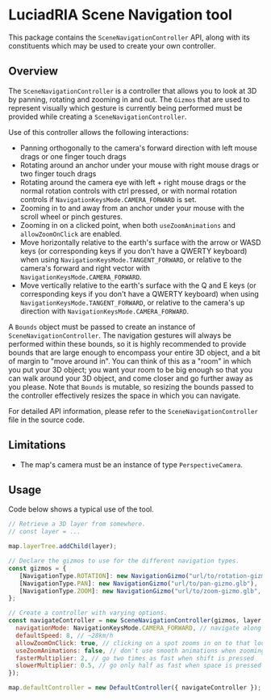 # LuciadRIA Scene Navigation tool

This package contains the `SceneNavigationController` API, along with its constituents which may be used to create your
own controller.

## Overview

The `SceneNavigationController` is a controller that allows you to look at 3D by panning, rotating and zooming in and
out. The `Gizmos` that are used to represent visually which gesture is currently being performed must be provided while
creating a `SceneNavigationController`.

Use of this controller allows the following interactions:
- Panning orthogonally to the camera's forward direction with left mouse drags or one finger touch drags
- Rotating around an anchor under your mouse with right mouse drags or two finger touch drags
- Rotating around the camera eye with left + right mouse drags or the normal rotation controls with ctrl pressed, or
  with normal rotation controls if `NavigationKeysMode.CAMERA_FORWARD` is set.
- Zooming in to and away from an anchor under your mouse with the scroll wheel or pinch gestures.
- Zooming in on a clicked point, when both `useZoomAnimations` and `allowZoomOnClick` are enabled.
- Move horizontally relative to the earth's surface with the arrow or WASD keys (or corresponding keys if you don't have
  a QWERTY keyboard) when using `NavigationKeysMode.TANGENT_FORWARD`, or relative to the camera's forward and right
  vector with `NavigationKeysMode.CAMERA_FORWARD`.
- Move vertically relative to the earth's surface with the Q and E keys (or corresponding keys if you don't have a
  QWERTY keyboard) when using `NavigationKeysMode.TANGENT_FORWARD`, or relative to the camera's up direction with
  `NavigationKeysMode.CAMERA_FORWARD`.

A `Bounds` object must be passed to create an instance of `SceneNavigationController`. The navigation gestures will
always be performed within these bounds, so it is highly recommended to provide bounds that are large enough to
encompass your entire 3D object, and a bit of margin to "move around in". You can think of this as a "room" in which you
put your 3D object; you want your room to be big enough so that you can walk around your 3D object, and come closer and
go further away as you please. Note that `Bounds` is mutable, so resizing the bounds passed to the controller
effectively resizes the space in which you can navigate.

For detailed API information, please refer to the `SceneNavigationController` file in the source code.

## Limitations

- The map's camera must be an instance of type `PerspectiveCamera`.

## Usage

Code below shows a typical use of the tool.

```js
// Retrieve a 3D layer from somewhere.
// const layer = ...

map.layerTree.addChild(layer);

// Declare the gizmos to use for the different navigation types.
const gizmos = {
   [NavigationType.ROTATION]: new NavigationGizmo("url/to/rotation-gizmo.glb"),
   [NavigationType.PAN]: new NavigationGizmo("url/to/pan-gizmo.glb"),
   [NavigationType.ZOOM]: new NavigationGizmo("url/to/zoom-gizmo.glb", { sizeInPixels: 40 })
};

// Create a controller with varying options.
const navigateController = new SceneNavigationController(gizmos, layer.model.bounds, {
  navigationMode: NavigationKeysMode.CAMERA_FORWARD, // navigate along camera paths
  defaultSpeed: 8, // ~28km/h
  allowZoomOnClick: true, // clicking on a spot zooms in on to that location by a set fraction
  useZoomAnimations: false, // don't use smooth animations when zooming or out
  fasterMultiplier: 2, // go two times as fast when shift is pressed
  slowerMultiplier: 0.5, // go only half as fast when space is pressed
});

map.defaultController = new DefaultController({ navigateController });
```

